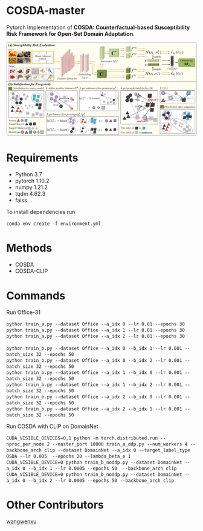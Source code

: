 # COSDA-master
Pytorch Implementation of **COSDA: Counterfactual-based Susceptibility Risk Framework for Open-Set Domain Adaptation**.

![image](https://github.com/ZHOURui6025/COSDA-master/blob/master/method.png)


# Requirements
- Python 3.7
- pytorch 1.10.2
- numpy 1.21.2
- tqdm 4.62.3
- faiss

To install dependencies run
 ```
conda env create -f environment.yml
```

# Methods

- COSDA
- COSDA-CLIP

# Commands
 Run Office-31
 ```
python train_a.py --dataset Office --a_idx 0 --lr 0.01 --epochs 30
python train_a.py --dataset Office --a_idx 1 --lr 0.01 --epochs 30
python train_a.py --dataset Office --a_idx 2 --lr 0.01 --epochs 30

python train_b.py --dataset Office --a_idx 0 --b_idx 1 --lr 0.001 --batch_size 32 --epochs 50 
python train_b.py --dataset Office --a_idx 0 --b_idx 2 --lr 0.001 --batch_size 32 --epochs 50
python train_b.py --dataset Office --a_idx 1 --b_idx 0 --lr 0.001 --batch_size 32 --epochs 50 
python train_b.py --dataset Office --a_idx 1 --b_idx 2 --lr 0.001 --batch_size 32 --epochs 50 
python train_b.py --dataset Office --a_idx 2 --b_idx 0 --lr 0.001 --batch_size 32 --epochs 50  
python train_b.py --dataset Office --a_idx 2 --b_idx 1 --lr 0.001 --batch_size 32 --epochs 50 
```



Run COSDA with CLIP on DomainNet
```
CUDA_VISIBLE_DEVICES=0,1 python -m torch.distributed.run --nproc_per_node 2 --master_port 10000 train_a_ddp.py --num_workers 4 --backbone_arch clip --dataset DomainNet --a_idx 0 --target_label_type OSDA --lr 0.005  --epochs 20 --lambda_beta_e 1
CUDA_VISIBLE_DEVICE=0 python train_b_noddp.py --dataset DomainNet --a_idx 0 --b_idx 1 --lr 0.0005 --epochs 50  --backbone_arch clip
CUDA_VISIBLE_DEVICE=0 python train_b_noddp.py --dataset DomainNet --a_idx 0 --b_idx 2 --lr 0.0005 --epochs 50 --backbone_arch clip

```
# Other Contributors
[wangwenxu](https://github.com/csrwang)
